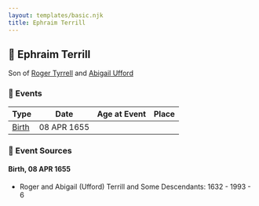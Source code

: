 ```yaml
---
layout: templates/basic.njk
title: Ephraim Terrill
---
```

## 🔵 Ephraim Terrill

Son of [Roger Tyrrell](/people/2/2108514) and [Abigail Ufford](/people/9/99473444)

### 📆 Events

Type | Date | Age at Event | Place
------ | ------ | ------ | ------
[Birth](#event-event-2) | 08 APR 1655 |  |

### 📰 Event Sources

#### <a id="event-event-2"></a> Birth, 08 APR 1655
* Roger and Abigail (Ufford) Terrill and Some Descendants: 1632 - 1993  - 6